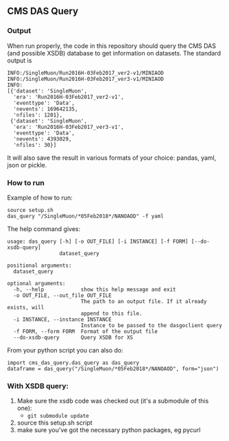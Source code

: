 ## CMS DAS Query

### Output

When run properly, the code in this repository should query the CMS DAS (and
possible XSDB) database to get information on datasets. The standard output is
```
INFO:/SingleMuon/Run2016H-03Feb2017_ver2-v1/MINIAOD
INFO:/SingleMuon/Run2016H-03Feb2017_ver3-v1/MINIAOD
INFO:
[{'dataset': 'SingleMuon',
  'era': 'Run2016H-03Feb2017_ver2-v1',
  'eventtype': 'Data',
  'nevents': 169642135,
  'nfiles': 1201},
 {'dataset': 'SingleMuon',
  'era': 'Run2016H-03Feb2017_ver3-v1',
  'eventtype': 'Data',
  'nevents': 4393029,
  'nfiles': 30}]
```

It will also save the result in various formats of your choice: pandas, yaml,
json or pickle.

### How to run

Example of how to run:
```
source setup.sh
das_query "/SingleMuon/*05Feb2018*/NANOAOD" -f yaml
```

The help command gives:
```
usage: das_query [-h] [-o OUT_FILE] [-i INSTANCE] [-f FORM] [--do-xsdb-query]
                 dataset_query

positional arguments:
  dataset_query

optional arguments:
  -h, --help            show this help message and exit
  -o OUT_FILE, --out_file OUT_FILE
                        The path to an output file. If it already exists, will
                        append to this file.
  -i INSTANCE, --instance INSTANCE
                        Instance to be passed to the dasgoclient query
  -f FORM, --form FORM  Format of the output file
  --do-xsdb-query       Query XSDB for XS
```

From your python script you can also do:
```
import cms_das_query.das_query as das_query
dataframe = das_query("/SingleMuon/*05Feb2018*/NANOAOD", form="json")
```

### With XSDB query:

1. Make sure the xsdb code was checked out (it's a submodule of this one):
   * `git submodule update`
2. source this setup.sh script
3. make sure you've got the necessary python packages, eg pycurl
